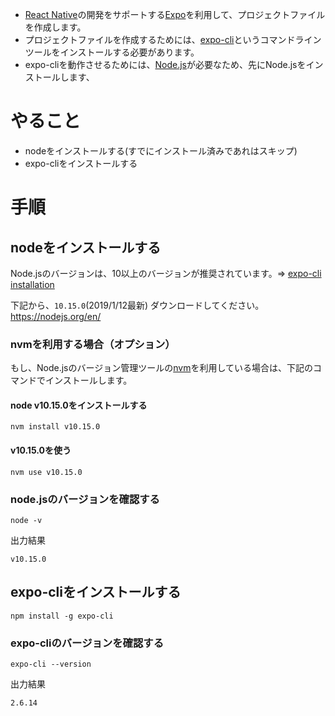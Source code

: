 
- [React Native](https://facebook.github.io/react-native/)の開発をサポートする[Expo](https://expo.io/)を利用して、プロジェクトファイルを作成します。
- プロジェクトファイルを作成するためには、[expo-cli](https://docs.expo.io/versions/latest/workflow/expo-cli)というコマンドラインツールをインストールする必要があります。
- expo-cliを動作させるためには、[Node.js](https://nodejs.org/en/)が必要なため、先にNode.jsをインストールします、

# やること
- nodeをインストールする(すでにインストール済みであれはスキップ)
- expo-cliをインストールする

# 手順
## nodeをインストールする
Node.jsのバージョンは、10以上のバージョンが推奨されています。=> [expo-cli installation](https://docs.expo.io/versions/latest/introduction/installation)

下記から、`10.15.0`(2019/1/12最新) ダウンロードしてください。
https://nodejs.org/en/

### nvmを利用する場合（オプション）

もし、Node.jsのバージョン管理ツールの[nvm](https://github.com/creationix/nvm)を利用している場合は、下記のコマンドでインストールします。

#### node v10.15.0をインストールする

```
nvm install v10.15.0
```

#### v10.15.0を使う

```
nvm use v10.15.0
```

### node.jsのバージョンを確認する

```
node -v
```

出力結果

```
v10.15.0
```

## expo-cliをインストールする

```
npm install -g expo-cli
```

### expo-cliのバージョンを確認する

```
expo-cli --version
```

出力結果

```
2.6.14
```

